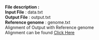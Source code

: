 **File description :** <br />
**Input File** : data.txt <br />
**Output File** : output.txt <br />
**Reference genome** : genome.txt <br />
Alignment of Output with Reference genome <br />
Alignment can be found [Click Here](https://www.ebi.ac.uk/Tools/services/web/toolresult.ebi?jobId=emboss_stretcher-I20190512-215718-0919-12487889-p2m)
